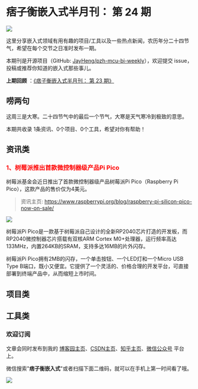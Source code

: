 # 痞子衡嵌入式半月刊： 第 24 期

![](http://henjay724.com/image/cnblogs/pzh_mcu_bi_weekly.PNG)

这里分享嵌入式领域有用有趣的项目/工具以及一些热点新闻，农历年分二十四节气，希望在每个交节之日准时发布一期。

本期刊是开源项目（GitHub: [JayHeng/pzh-mcu-bi-weekly](https://github.com/JayHeng/pzh-mcu-bi-weekly)），欢迎提交 issue，投稿或推荐你知道的嵌入式那些事儿。

**上期回顾** ：[《痞子衡嵌入式半月刊： 第 23 期》](https://www.cnblogs.com/henjay724/p/14243692.html)

## 唠两句

这周三是大寒。二十四节气中的最后一个节气，大寒是天气寒冷到极致的意思。

本期共收录 1条资讯、0个项目、0个工具，希望对你有帮助！

## 资讯类

### <font color="red">1、树莓派推出首款微控制器级产品Pi Pico</font>

树莓派基金会近日推出了首款微控制器级产品树莓派Pi Pico（Raspberry Pi Pico），这款产品的售价仅为4美元。

> 资讯主页: https://www.raspberrypi.org/blog/raspberry-pi-silicon-pico-now-on-sale/

![](http://henjay724.com/image/biweekly/Raspberry-Pi-Pico.PNG)


树莓派Pi Pico是一款基于树莓派自己设计的全新RP2040芯片打造的开发板，而RP2040微控制器芯片搭载有双核ARM Cortex M0+处理器，运行频率高达133MHz，内置264KB的SRAM，支持多达16MB的片外闪存。

树莓派Pi Pico拥有2MB的闪存，一个单击按钮、一个LED灯和一个Micro USB Type B端口，既小又便宜。它提供了一个灵活的、价格合理的开发平台，可直接部署到终端产品中，从而缩短上市时间。

## 项目类


## 工具类



### 欢迎订阅

文章会同时发布到我的 [博客园主页](https://www.cnblogs.com/henjay724/)、[CSDN主页](https://blog.csdn.net/henjay724)、[知乎主页](https://www.zhihu.com/people/henjay724)、[微信公众号](http://weixin.sogou.com/weixin?type=1&query=痞子衡嵌入式) 平台上。

微信搜索"__痞子衡嵌入式__"或者扫描下面二维码，就可以在手机上第一时间看了哦。

![](http://henjay724.com/image/github/pzhMcu_qrcode_258x258.jpg)

